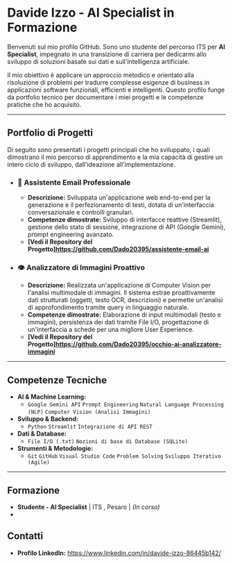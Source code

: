 # Davide Izzo - AI Specialist in Formazione

Benvenuti sul mio profilo GitHub. Sono uno studente del percorso ITS per **AI Specialist**, impegnato in una transizione di carriera per dedicarmi allo sviluppo di soluzioni basate sui dati e sull'intelligenza artificiale.

Il mio obiettivo è applicare un approccio metodico e orientato alla risoluzione di problemi per tradurre complesse esigenze di business in applicazioni software funzionali, efficienti e intelligenti. Questo profilo funge da portfolio tecnico per documentare i miei progetti e le competenze pratiche che ho acquisito.

---

##  Portfolio di Progetti

Di seguito sono presentati i progetti principali che ho sviluppato, i quali dimostrano il mio percorso di apprendimento e la mia capacità di gestire un intero ciclo di sviluppo, dall'ideazione all'implementazione.

- ### 🤖 Assistente Email Professionale
  - **Descrizione:** Sviluppata un'applicazione web end-to-end per la generazione e il perfezionamento di testi, dotata di un'interfaccia conversazionale e controlli granulari.
  - **Competenze dimostrate:** Sviluppo di interfacce reattive (Streamlit), gestione dello stato di sessione, integrazione di API (Google Gemini), prompt engineering avanzato.
  - **[Vedi il Repository del Progetto]https://github.com/Dado20395/assistente-email-ai**

- ### 👁️ Analizzatore di Immagini Proattivo
  - **Descrizione:** Realizzata un'applicazione di Computer Vision per l'analisi multimodale di immagini. Il sistema estrae proattivamente dati strutturati (oggetti, testo OCR, descrizioni) e permette un'analisi di approfondimento tramite query in linguaggio naturale.
  - **Competenze dimostrate:** Elaborazione di input multimodali (testo e immagini), persistenza dei dati tramite File I/O, progettazione di un'interfaccia a schede per una migliore User Experience.
  - **[Vedi il Repository del Progetto]https://github.com/Dado20395/occhio-ai-analizzatore-immagini**

---

## Competenze Tecniche

- **AI & Machine Learning:**
  - `Google Gemini API` `Prompt Engineering` `Natural Language Processing (NLP)` `Computer Vision (Analisi Immagini)`
- **Sviluppo & Backend:**
  - `Python` `Streamlit` `Integrazione di API REST`
- **Dati & Database:**
  - `File I/O (.txt)` `Nozioni di base di Database (SQLite)`
- **Strumenti & Metodologie:**
  - `Git` `GitHub` `Visual Studio Code` `Problem Solving` `Sviluppo Iterativo (Agile)`

---

## Formazione

- **Studente - AI Specialist** | ITS , Pesaro | _(In corso)_
- 

## Contatti

- **Profilo LinkedIn:** https://www.linkedin.com/in/davide-izzo-86445b142/
